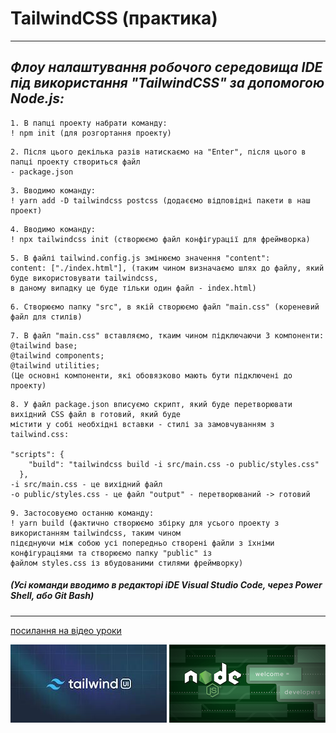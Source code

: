 
# TailwindCSS (практика)

---

## _Флоу налаштування робочого середовища IDE під використання "TailwindCSS" за допомогою Node.js:_

~~~
1. В папці проекту набрати команду:
! npm init (для розгортання проекту)
~~~

~~~
2. Після цього декілька разів натискаємо на "Enter", після цього в папці проекту створиться файл 
- package.json
~~~

~~~
3. Вводимо команду:
! yarn add -D tailwindcss postcss (додаєємо відповідні пакети в наш проект)
~~~

~~~
4. Вводимо команду:
! npx tailwindcss init (створюємо файл конфігурації для фреймворка)
~~~

~~~
5. В файлі tailwind.config.js змінюємо значення "content":
content: ["./index.html"], (таким чином визначаємо шлях до файлу, який буде використовувати tailwindcss,
в даному випадку це буде тільки один файл - index.html)
~~~

~~~
6. Створюємо папку "src", в якій створюємо файл "main.css" (кореневий файл для стилів)
~~~

~~~
7. В файл "main.css" вставляємо, ткаим чином підключаючи 3 компоненти:
@tailwind base;
@tailwind components;
@tailwind utilities;
(Це основні компоненти, які обовязково мають бути підключені до проекту)
~~~

~~~
8. У файл package.json вписуємо скрипт, який буде перетворювати вихідний CSS файл в готовий, який буде 
містити у собі необхідні вставки - стилі за замовчуванням з tailwind.css:

"scripts": {
    "build": "tailwindcss build -i src/main.css -o public/styles.css"
  },
-i src/main.css - це вихідний файл 
-o public/styles.css - це файл "output" - перетворюваний -> готовий
~~~

~~~
9. Застосовуємо останню команду:
! yarn build (фактично створюємо збірку для усього проекту з використанням tailwindcss, таким чином 
підєднуючи між собою усі попередньо створені файли з їхніми конфігураціями та створюємо папку "public" із 
файлом styles.css із вбудованими стилями фреймворку)
~~~
##### (Усі команди вводимо в редакторі iDE Visual Studio Code, через Power Shell, або Git Bash)
---

[посилання на відео уроки](https://www.youtube.com/watch?v=rW38WPa4ekA)

[![посилання на відео уроки](./img/tailwind.jpg)]([https://www.youtube.com/watchv=rW38WPa4ekA](https://www.youtube.com/watch?v=rW38WPa4ekA)) [![посилання на відео уроки](./img/nodejs-reference-architecture_1x.png)](https://www.youtube.com/watch?v=xJvAfWinaow&list=PLNkWIWHIRwMFtsaJ4b_wwkJDHKJeuAkP0)

